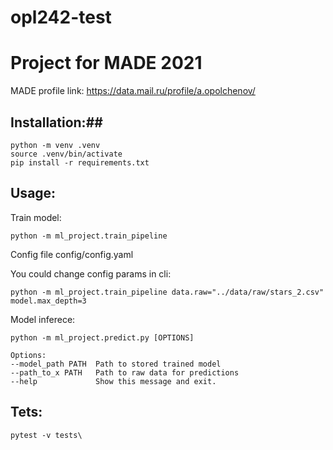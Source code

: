 # opl242-test

# Project for MADE 2021 #

MADE profile link:
https://data.mail.ru/profile/a.opolchenov/

## Installation:##

    python -m venv .venv
    source .venv/bin/activate
    pip install -r requirements.txt


## Usage: ##

Train model:

    python -m ml_project.train_pipeline

Config file config/config.yaml

You could change config params in cli:

    python -m ml_project.train_pipeline data.raw="../data/raw/stars_2.csv" model.max_depth=3

Model inferece:

    python -m ml_project.predict.py [OPTIONS]

    Options:
    --model_path PATH  Path to stored trained model
    --path_to_x PATH   Path to raw data for predictions
    --help             Show this message and exit.


## Tets: ##

    pytest -v tests\